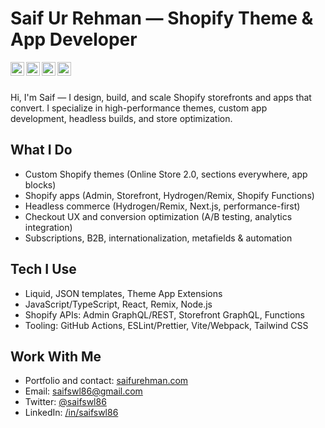 # Saif Ur Rehman — Shopify Theme & App Developer

<a href="https://linkedin.com/in/saifswl86">
  <img align="left" alt="LinkedIn" width="22px" src="https://cdn.jsdelivr.net/npm/simple-icons@v3/icons/linkedin.svg"/>
</a>
<a href="https://instagram.com/saifurrehmann">
  <img align="left" alt="Instagram" width="22px" src="https://cdn.jsdelivr.net/npm/simple-icons@v3/icons/instagram.svg"/>
</a>
<a href="https://twitter.com/saifswl86">
  <img align="left" alt="Twitter" width="22px" src="https://cdn.jsdelivr.net/npm/simple-icons@v3/icons/twitter.svg"/>
</a>
<a href="https://facebook.com/saifswl86">
  <img align="left" alt="Facebook" width="22px" src="https://cdn.jsdelivr.net/npm/simple-icons@v3/icons/facebook.svg"/>
</a>
<br />
<br />

Hi, I'm Saif — I design, build, and scale Shopify storefronts and apps that convert. I specialize in high-performance themes, custom app development, headless builds, and store optimization.

## What I Do
- Custom Shopify themes (Online Store 2.0, sections everywhere, app blocks)
- Shopify apps (Admin, Storefront, Hydrogen/Remix, Shopify Functions)
- Headless commerce (Hydrogen/Remix, Next.js, performance-first)
- Checkout UX and conversion optimization (A/B testing, analytics integration)
- Subscriptions, B2B, internationalization, metafields & automation

## Tech I Use
- Liquid, JSON templates, Theme App Extensions
- JavaScript/TypeScript, React, Remix, Node.js
- Shopify APIs: Admin GraphQL/REST, Storefront GraphQL, Functions
- Tooling: GitHub Actions, ESLint/Prettier, Vite/Webpack, Tailwind CSS

## Work With Me
- Portfolio and contact: [saifurehman.com](https://www.saifurehman.com/)
- Email: saifswl86@gmail.com
- Twitter: [@saifswl86](https://twitter.com/saifswl86)
- LinkedIn: [/in/saifswl86](https://linkedin.com/in/saifswl86)

